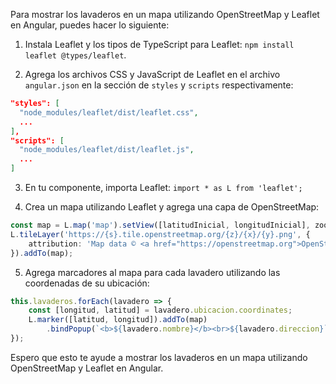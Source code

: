 Para mostrar los lavaderos en un mapa utilizando OpenStreetMap y Leaflet en Angular, puedes hacer lo siguiente:

1. Instala Leaflet y los tipos de TypeScript para Leaflet: `npm install leaflet @types/leaflet`.

2. Agrega los archivos CSS y JavaScript de Leaflet en el archivo `angular.json` en la sección de `styles` y `scripts` respectivamente:
```json
"styles": [
  "node_modules/leaflet/dist/leaflet.css",
  ...
],
"scripts": [
  "node_modules/leaflet/dist/leaflet.js",
  ...
]
```

3. En tu componente, importa Leaflet: `import * as L from 'leaflet';`

4. Crea un mapa utilizando Leaflet y agrega una capa de OpenStreetMap:
```typescript
const map = L.map('map').setView([latitudInicial, longitudInicial], zoomInicial);
L.tileLayer('https://{s}.tile.openstreetmap.org/{z}/{x}/{y}.png', {
    attribution: 'Map data © <a href="https://openstreetmap.org">OpenStreetMap</a> contributors'
}).addTo(map);
```

5. Agrega marcadores al mapa para cada lavadero utilizando las coordenadas de su ubicación:
```typescript
this.lavaderos.forEach(lavadero => {
    const [longitud, latitud] = lavadero.ubicacion.coordinates;
    L.marker([latitud, longitud]).addTo(map)
        .bindPopup(`<b>${lavadero.nombre}</b><br>${lavadero.direccion}`);
});
```

Espero que esto te ayude a mostrar los lavaderos en un mapa utilizando OpenStreetMap y Leaflet en Angular.